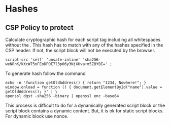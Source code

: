 # Hashes

## CSP Policy to protect

Calculate cryptographic hash for each script tag including all whitespaces
without the <script></script>. This hash has to match with any of the hashes
specified in the CSP header. If not, the script block will not be executed by
the browser.

```
script-src 'self' 'unsafe-inline' 'sha256-weNRnK/kXcW75oFEoDPDE7l3p06y3NjXHva+m5ZBYBE=' ;
```

To generate hash follow the command
```
echo -n 'function getOldAddress() { return "1234, Nowhere!"; } window.onload = function () { document.getElementById("name").value = getOldAddress(); }' | \
openssl dgst -sha256 -binary | openssl enc -base64
```

This process is difficult to do for a dynamically generated script block or the
script block contains a dynamic content. But, it is ok for static script blocks.
For dynamic block use nonce.
